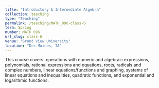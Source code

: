 ```yaml
---
title: "Introductory & Intermediate Algebra"
collection: teaching
type: "Teaching"
permalink: /teaching/MATH_096-class-6
term: Spring
number: MATH 096
url_slug: class-6
venue: "Grand View University"
location: "Des Moines, IA"
---
```


This course covers: operations with numeric and algebraic expressions, polynomials, rational expressions and equations, roots, radicals and complex numbers, linear equations/functions and graphing, systems of linear equations and inequalities, quadratic functions, and exponential and logarithmic functions.
